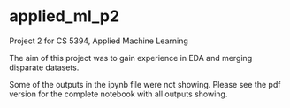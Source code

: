 # applied_ml_p2
Project 2 for CS 5394, Applied Machine Learning

The aim of this project was to gain experience in EDA and merging disparate datasets.

Some of the outputs in the ipynb file were not showing. Please see the pdf version for the complete notebook with all outputs showing.

